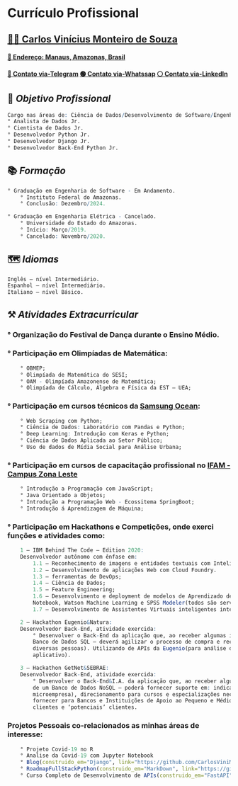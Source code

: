 # Currículo Profissional

## [👨‍💻 Carlos Vinícius Monteiro de Souza](https://carlosvinimsouza.github.io/)
#### [🔎 Endereço: Manaus, Amazonas, Brasil](https://www.google.com.br/maps/place/Manaus,+AM/@-3.0446598,-60.0371446,12z/data=!3m1!4b1!4m5!3m4!1s0x926c1bc8b37647b7:0x2b485c9ff765a9cc!8m2!3d-3.1190275!4d-60.0217314)
#### [🔵 Contato via-Telegram](https://t.me/CarlosViniMSouza) [🟢 Contato via-Whatssap](https://api.whatsapp.com/send?phone=5592992680331) [⚪️ Contato via-LinkedIn](https://www.linkedin.com/in/carlosvinimsouza/)


## 🎯 _Objetivo Profissional_
```R
Cargo nas áreas de: Ciência de Dados/Desenvolvimento de Software/Engenharia de Software:
° Analista de Dados Jr.
° Cientista de Dados Jr.
° Desenvolvedor Python Jr.
° Desenvolvedor Django Jr.
° Desenvolvedor Back-End Python Jr.
```


## 📚 _Formação_
```R
° Graduação em Engenharia de Software - Em Andamento.
    ° Instituto Federal do Amazonas.
    ° Conclusão: Dezembro/2024.

° Graduação em Engenharia Elétrica - Cancelado.
    ° Universidade do Estado do Amazonas.
    ° Início: Março/2019.
    ° Cancelado: Novembro/2020.
```


## 🗺 _Idiomas_
```R
Inglês – nível Intermediário.
Espanhol – nível Intermediário.
Italiano – nível Básico.
```


## ⚒ _Atividades Extracurricular_

### ° Organização do Festival de Dança durante o Ensino Médio.

### ° Participação em Olimpíadas de Matemática:
```R
	° OBMEP;
	° Olimpíada de Matemática do SESI;
	° OAM - Olimpíada Amazonense de Matemática;
	° Olimpíada de Cálculo, Álgebra e Física da EST – UEA;
```

### ° Participação em cursos técnicos da [Samsung Ocean](http://www.oceanbrasil.com/):
```R
	° Web Scraping com Python;
	° Ciência de Dados: Laboratório com Pandas e Python;
	° Deep Learning: Introdução com Keras e Python;
	° Ciência de Dados Aplicada ao Setor Público;
	° Uso de dados de Mídia Social para Análise Urbana;
```

### ° Participação em cursos de capacitação profissional no [IFAM - Campus Zona Leste](http://www2.ifam.edu.br/campus/cmzl)
```R
	° Introdução a Programação com JavaScript;
	° Java Orientado a Objetos;
	° Introdução a Programação Web - Ecossitema SpringBoot;
	° Introdução á Aprendizagem de Máquina;
```

### ° Participação em Hackathons e Competições, onde exerci funções e atividades como:
```R
	1 – IBM Behind The Code – Edition 2020:
	Desenvolvedor autônomo com ênfase em:
		1.1 – Reconhecimento de imagens e entidades textuais com Inteligência Artificial;
		1.2 – Desenvolvimento de aplicações Web com Cloud Foundry.
		1.3 – ferramentas de DevOps;
		1.4 – Ciência de Dados;
		1.5 – Feature Engineering;
		1.6 – Desenvolvimento e deployment de modelos de Aprendizado de Máquina com Jupyter 
		Notebook, Watson Machine Learning e SPSS Modeler(todos são serviços disponibilizados na IBM Cloud);
		1.7 – Desenvolvimento de Assistentes Virtuais inteligentes integrados com APIs e Microsserviços;
```
```R
	2 – Hackathon Eugenio&Natura:
	Desenvolvedor Back-End, atividade exercida:
		° Desenvolver o Back-End da aplicação que, ao receber algumas informações do usuário – que serão guardadas dentro de um 
		Banco de Dados SQL – deverá agilizar o processo de compra e recomendação de	produtos (com base nas preferências de 
		diversas pessoas). Utilizando de APIs da Eugenio(para análise de dados) e Google Maps(na parte de Geolocalização do 
		aplicativo).
```
```R
	3 – Hackathon GetNet&SEBRAE:
	Desenvolvedor Back-End, atividade exercida:
		° Desenvolver o Back-End&I.A. da aplicação que, ao receber algumas informações do usuário – que serão	guardadas dentro 
		de um Banco de Dados NoSQL – poderá fornecer suporte em: indicação de linhas de crédito(para a situação atual de sua 
		microempresa), direcionamento para cursos e especializações necessárias á atividade essencial da empresa, e também, 
		fornecer para Bancos e Instituições de Apoio ao Pequeno e Médio Empreendedor, informações relevantes sobre seus 
		clientes e ‘potenciais’ clientes.
```

### Projetos Pessoais co-relacionados as minhas áreas de interesse:
```R
	° Projeto Covid-19 no R
	° Analise da Covid-19 com Jupyter Notebook
	° Blog(construido_em="Django", link="https://github.com/CarlosViniMSouza/Blog")
	° RoadmapFullStackPython(construido_em="MarkDown", link="https://github.com/CarlosViniMSouza/Roadmap-FullStack-Python")
	° Curso Completo de Desenvolvimento de APIs(construido_em="FastAPI", link="https://github.com/CarlosViniMSouza/API_Development_FullCourse") 
```
